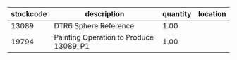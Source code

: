 |stockcode|description|quantity|location|
|---------|-----------|--------|--------|
|13089|DTR6 Sphere Reference|1.00||
|19794|Painting Operation to Produce 13089_P1|1.00||
